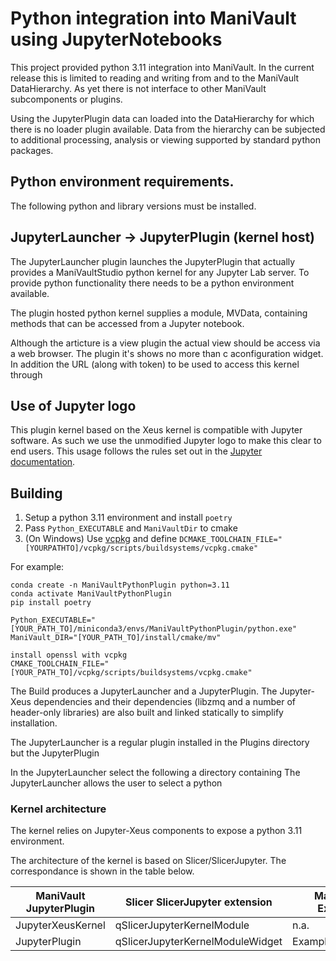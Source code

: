 # Python integration into ManiVault using JupyterNotebooks

This project provided python 3.11 integration into ManiVault. In the current release this is limited to reading and writing from and to the ManiVault DataHierarchy. As yet there is not interface to other ManiVault subcomponents or plugins.

Using the JupyterPlugin data can loaded into the DataHierarchy for which there is no loader plugin available. Data from the hierarchy can be subjected to additional processing, analysis or viewing supported by standard python packages.

## Python environment requirements.

The following python and library versions must be installed.


## JupyterLauncher -> JupyterPlugin (kernel host)

The JupyterLauncher plugin launches the JupyterPlugin that actually provides a ManiVaultStudio python kernel for any Jupyter Lab server. To provide python functionality there needs to be a python environment available. 

The plugin hosted python kernel supplies a module, MVData, containing methods that can be accessed from a Jupyter notebook. 

Although the articture is a view plugin the actual view should be access via a web browser. The plugin it's shows no more than c aconfiguration widget. In addition the URL (along with token) to be used to access this kernel through

## Use of Jupyter logo

This plugin kernel based on the Xeus kernel is compatible with Jupyter software. As such we use the unmodified Jupyter logo to make this clear to end users. This usage follows the rules set out in the [Jupyter documentation](https://jupyter.org/governance/trademarks.html#uses-that-never-require-approval).

## Building

1. Setup a python 3.11 environment and install `poetry`
2. Pass `Python_EXECUTABLE` and `ManiVaultDir` to cmake
3. (On Windows) Use [vcpkg](https://github.com/microsoft/vcpkg) and define `DCMAKE_TOOLCHAIN_FILE="[YOURPATHTO]/vcpkg/scripts/buildsystems/vcpkg.cmake"`

For example:
```
conda create -n ManiVaultPythonPlugin python=3.11
conda activate ManiVaultPythonPlugin
pip install poetry

Python_EXECUTABLE="[YOUR_PATH_TO]/miniconda3/envs/ManiVaultPythonPlugin/python.exe"
ManiVault_DIR="[YOUR_PATH_TO]/install/cmake/mv"

install openssl with vcpkg
CMAKE_TOOLCHAIN_FILE="[YOUR_PATH_TO]/vcpkg/scripts/buildsystems/vcpkg.cmake"
```

The Build produces a JupyterLauncher and a JupyterPlugin. The Jupyter-Xeus dependencies and their dependencies (libzmq and a number of header-only libraries) are also built and linked statically to simplify installation.

The JupyterLauncher is a regular plugin installed in the Plugins directory but the JupyterPlugin 

In the JupyterLauncher select the following a directory containing The JupyterLauncher allows the user to select a python

### Kernel architecture

The kernel relies on Jupyter-Xeus components to expose a python 3.11 environment. 

The architecture of the kernel is based on Slicer/SlicerJupyter.  The correspondance is shown in the table below.

ManiVault JupyterPlugin | Slicer SlicerJupyter extension | Manivault Example
---| --- | ---
JupyterXeusKernel | qSlicerJupyterKernelModule | n.a.
JupyterPlugin | qSlicerJupyterKernelModuleWidget | ExampleViewPlugin



